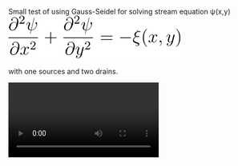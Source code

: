 

Small test of using Gauss-Seidel for solving stream equation ψ(x,y) 
![eq][equa] 

[equa]: equation.svg
 
with one sources and two drains.


![web][webm] 

[webm]: output.webm
